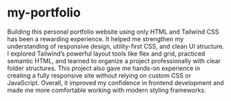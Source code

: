 # my-portfolio

Building this personal portfolio website using only HTML and Tailwind CSS has been a rewarding experience. It helped me strengthen my understanding of responsive design, utility-first CSS, and clean UI structure. I explored Tailwind’s powerful layout tools like flex and grid, practiced semantic HTML, and learned to organize a project professionally with clear folder structures. This project also gave me hands-on experience in creating a fully responsive site without relying on custom CSS or JavaScript. Overall, it improved my confidence in frontend development and made me more comfortable working with modern styling frameworks.

